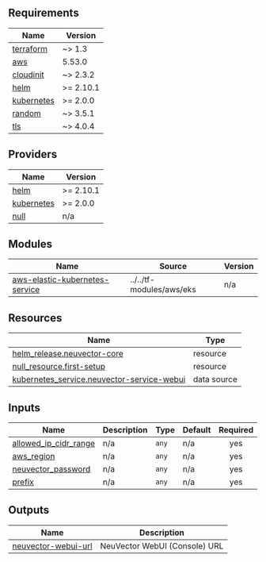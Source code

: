 ## Requirements

| Name | Version |
|------|---------|
| <a name="requirement_terraform"></a> [terraform](#requirement\_terraform) | ~> 1.3 |
| <a name="requirement_aws"></a> [aws](#requirement\_aws) | 5.53.0 |
| <a name="requirement_cloudinit"></a> [cloudinit](#requirement\_cloudinit) | ~> 2.3.2 |
| <a name="requirement_helm"></a> [helm](#requirement\_helm) | >= 2.10.1 |
| <a name="requirement_kubernetes"></a> [kubernetes](#requirement\_kubernetes) | >= 2.0.0 |
| <a name="requirement_random"></a> [random](#requirement\_random) | ~> 3.5.1 |
| <a name="requirement_tls"></a> [tls](#requirement\_tls) | ~> 4.0.4 |

## Providers

| Name | Version |
|------|---------|
| <a name="provider_helm"></a> [helm](#provider\_helm) | >= 2.10.1 |
| <a name="provider_kubernetes"></a> [kubernetes](#provider\_kubernetes) | >= 2.0.0 |
| <a name="provider_null"></a> [null](#provider\_null) | n/a |

## Modules

| Name | Source | Version |
|------|--------|---------|
| <a name="module_aws-elastic-kubernetes-service"></a> [aws-elastic-kubernetes-service](#module\_aws-elastic-kubernetes-service) | ../../tf-modules/aws/eks | n/a |

## Resources

| Name | Type |
|------|------|
| [helm_release.neuvector-core](https://registry.terraform.io/providers/hashicorp/helm/latest/docs/resources/release) | resource |
| [null_resource.first-setup](https://registry.terraform.io/providers/hashicorp/null/latest/docs/resources/resource) | resource |
| [kubernetes_service.neuvector-service-webui](https://registry.terraform.io/providers/hashicorp/kubernetes/latest/docs/data-sources/service) | data source |

## Inputs

| Name | Description | Type | Default | Required |
|------|-------------|------|---------|:--------:|
| <a name="input_allowed_ip_cidr_range"></a> [allowed\_ip\_cidr\_range](#input\_allowed\_ip\_cidr\_range) | n/a | `any` | n/a | yes |
| <a name="input_aws_region"></a> [aws\_region](#input\_aws\_region) | n/a | `any` | n/a | yes |
| <a name="input_neuvector_password"></a> [neuvector\_password](#input\_neuvector\_password) | n/a | `any` | n/a | yes |
| <a name="input_prefix"></a> [prefix](#input\_prefix) | n/a | `any` | n/a | yes |

## Outputs

| Name | Description |
|------|-------------|
| <a name="output_neuvector-webui-url"></a> [neuvector-webui-url](#output\_neuvector-webui-url) | NeuVector WebUI (Console) URL |
